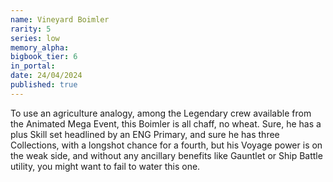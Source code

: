 ```yaml
---
name: Vineyard Boimler
rarity: 5
series: low
memory_alpha:
bigbook_tier: 6
in_portal:
date: 24/04/2024
published: true
---
```


To use an agriculture analogy, among the Legendary crew available from the Animated Mega Event, this Boimler is all chaff, no wheat. Sure, he has a plus Skill set headlined by an ENG Primary, and sure he has three Collections, with a longshot chance for a fourth, but his Voyage power is on the weak side, and without any ancillary benefits like Gauntlet or Ship Battle utility, you might want to fail to water this one.

